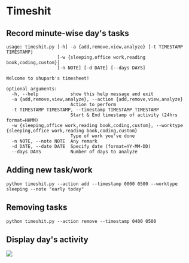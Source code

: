 # Timeshit
## Record minute-wise day's tasks
```
usage: timeshit.py [-h] -a {add,remove,view,analyze} [-t TIMESTAMP TIMESTAMP]
                   [-w {sleeping,office work,reading book,coding,custom}]
                   [-n NOTE] [-d DATE] [--days DAYS]

Welcome to shuparb's timesheet!

optional arguments:
  -h, --help            show this help message and exit
  -a {add,remove,view,analyze}, --action {add,remove,view,analyze}
                        Action to perform
  -t TIMESTAMP TIMESTAMP, --timestamp TIMESTAMP TIMESTAMP
                        Start & End timestamp of activity (24hrs format=HHMM)
  -w {sleeping,office work,reading book,coding,custom}, --worktype {sleeping,office work,reading book,coding,custom}
                        Type of work you've done
  -n NOTE, --note NOTE  Any remark
  -d DATE, --date DATE  Specify date (format=YY-MM-DD)
  --days DAYS           Number of days to analyze

```

## Adding new task/work 
```
python timeshit.py --action add --timestamp 0000 0500 --worktype sleeping --note "early today"
```

## Removing tasks
```
python timeshit.py --action remove --timestamp 0400 0500
````
## Display day's activity
![](https://github.com/ShubhamParab/Timeshit/blob/master/3.png)
